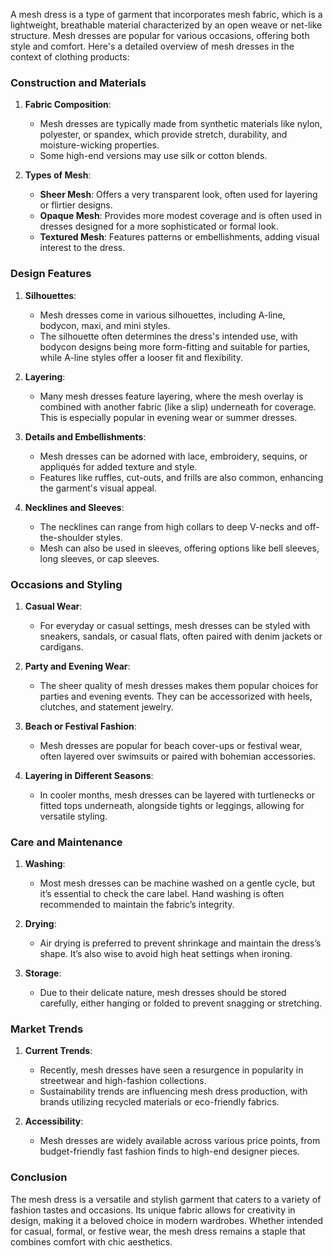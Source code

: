 A mesh dress is a type of garment that incorporates mesh fabric, which is a lightweight, breathable material characterized by an open weave or net-like structure. Mesh dresses are popular for various occasions, offering both style and comfort. Here's a detailed overview of mesh dresses in the context of clothing products:

### Construction and Materials

1. **Fabric Composition**: 
   - Mesh dresses are typically made from synthetic materials like nylon, polyester, or spandex, which provide stretch, durability, and moisture-wicking properties. 
   - Some high-end versions may use silk or cotton blends.

2. **Types of Mesh**:
   - **Sheer Mesh**: Offers a very transparent look, often used for layering or flirtier designs.
   - **Opaque Mesh**: Provides more modest coverage and is often used in dresses designed for a more sophisticated or formal look.
   - **Textured Mesh**: Features patterns or embellishments, adding visual interest to the dress.

### Design Features

1. **Silhouettes**:
   - Mesh dresses come in various silhouettes, including A-line, bodycon, maxi, and mini styles. 
   - The silhouette often determines the dress's intended use, with bodycon designs being more form-fitting and suitable for parties, while A-line styles offer a looser fit and flexibility.

2. **Layering**: 
   - Many mesh dresses feature layering, where the mesh overlay is combined with another fabric (like a slip) underneath for coverage. This is especially popular in evening wear or summer dresses.

3. **Details and Embellishments**:
   - Mesh dresses can be adorned with lace, embroidery, sequins, or appliqués for added texture and style.
   - Features like ruffles, cut-outs, and frills are also common, enhancing the garment's visual appeal.

4. **Necklines and Sleeves**:
   - The necklines can range from high collars to deep V-necks and off-the-shoulder styles. 
   - Mesh can also be used in sleeves, offering options like bell sleeves, long sleeves, or cap sleeves.

### Occasions and Styling

1. **Casual Wear**: 
   - For everyday or casual settings, mesh dresses can be styled with sneakers, sandals, or casual flats, often paired with denim jackets or cardigans.

2. **Party and Evening Wear**:
   - The sheer quality of mesh dresses makes them popular choices for parties and evening events. They can be accessorized with heels, clutches, and statement jewelry.

3. **Beach or Festival Fashion**:
   - Mesh dresses are popular for beach cover-ups or festival wear, often layered over swimsuits or paired with bohemian accessories.

4. **Layering in Different Seasons**:
   - In cooler months, mesh dresses can be layered with turtlenecks or fitted tops underneath, alongside tights or leggings, allowing for versatile styling.

### Care and Maintenance

1. **Washing**: 
   - Most mesh dresses can be machine washed on a gentle cycle, but it’s essential to check the care label. Hand washing is often recommended to maintain the fabric’s integrity.

2. **Drying**:
   - Air drying is preferred to prevent shrinkage and maintain the dress’s shape. It’s also wise to avoid high heat settings when ironing.

3. **Storage**:
   - Due to their delicate nature, mesh dresses should be stored carefully, either hanging or folded to prevent snagging or stretching.

### Market Trends

1. **Current Trends**: 
   - Recently, mesh dresses have seen a resurgence in popularity in streetwear and high-fashion collections.
   - Sustainability trends are influencing mesh dress production, with brands utilizing recycled materials or eco-friendly fabrics.

2. **Accessibility**: 
   - Mesh dresses are widely available across various price points, from budget-friendly fast fashion finds to high-end designer pieces.

### Conclusion

The mesh dress is a versatile and stylish garment that caters to a variety of fashion tastes and occasions. Its unique fabric allows for creativity in design, making it a beloved choice in modern wardrobes. Whether intended for casual, formal, or festive wear, the mesh dress remains a staple that combines comfort with chic aesthetics.